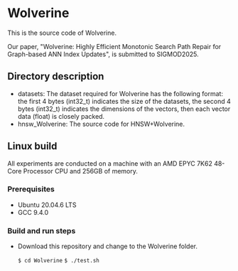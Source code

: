 # Wolverine
This is the source code of Wolverine.

Our paper, "Wolverine: Highly Efficient Monotonic Search Path Repair for Graph-based ANN Index Updates", is submitted to SIGMOD2025.

## Directory description
  * datasets: The dataset required for Wolverine has the following format: the first 4 bytes (int32_t) indicates the size of the datasets, the second 4 bytes (int32_t) indicates the dimensions of the vectors, then each vector data (float) is closely packed.
  * hnsw_Wolverine: The source code for HNSW+Wolverine.

## Linux build
All experiments are conducted on a machine with an AMD EPYC 7K62 48-Core Processor CPU and 256GB of memory.

### Prerequisites
 * Ubuntu 20.04.6 LTS
 * GCC 9.4.0

### Build and run steps
 * Download this repository and change to the Wolverine folder.

   `$ cd Wolverine`
   `$ ./test.sh`
